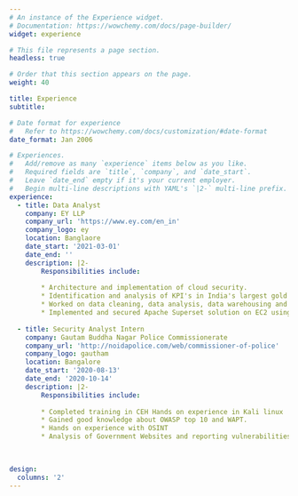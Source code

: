 ```yaml
---
# An instance of the Experience widget.
# Documentation: https://wowchemy.com/docs/page-builder/
widget: experience

# This file represents a page section.
headless: true

# Order that this section appears on the page.
weight: 40

title: Experience
subtitle:

# Date format for experience
#   Refer to https://wowchemy.com/docs/customization/#date-format
date_format: Jan 2006

# Experiences.
#   Add/remove as many `experience` items below as you like.
#   Required fields are `title`, `company`, and `date_start`.
#   Leave `date_end` empty if it's your current employer.
#   Begin multi-line descriptions with YAML's `|2-` multi-line prefix.
experience:
  - title: Data Analyst
    company: EY LLP
    company_url: 'https://www.ey.com/en_in'
    company_logo: ey
    location: Banglaore
    date_start: '2021-03-01'
    date_end: ''
    description: |2-
        Responsibilities include:
        
        * Architecture and implementation of cloud security.
        * Identification and analysis of KPI's in India's largest gold loan business.
        * Worked on data cleaning, data analysis, data warehousing and data modeling.
        * Implemented and secured Apache Superset solution on EC2 using Docker.
        
  - title: Security Analyst Intern
    company: Gautam Buddha Nagar Police Commissionerate
    company_url: 'http://noidapolice.com/web/commissioner-of-police'
    company_logo: gautham
    location: Bangalore
    date_start: '2020-08-13'
    date_end: '2020-10-14'  
    description: |2-
        Responsibilities include:
        
        * Completed training in CEH Hands on experience in Kali linux
        * Gained good knowledge about OWASP top 10 and WAPT.
        * Hands on experience with OSINT
        * Analysis of Government Websites and reporting vulnerabilities

 
     
design:
  columns: '2'
---
```

